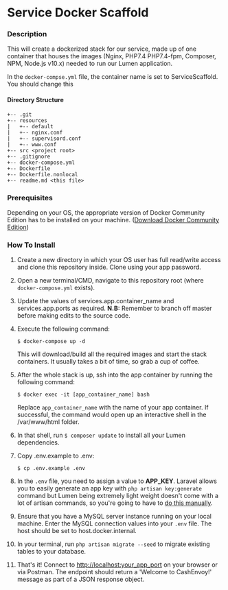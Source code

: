 # Service Docker Scaffold

### **Description**

This will create a dockerized stack for our service, made up of one container that houses the images (Nginx, PHP7.4 PHP7.4-fpm, Composer, NPM, Node.js v10.x) needed to run our Lumen application.

In the `docker-compse.yml` file, the container name is set to ServiceScaffold. You should change this

#### **Directory Structure**
```
+-- .git
+-- resources
|   +-- default
|   +-- nginx.conf
|   +-- supervisord.conf
|   +-- www.conf
+-- src <project root>
+-- .gitignore
+-- docker-compose.yml
+-- Dockerfile
+-- Dockerfile.nonlocal
+-- readme.md <this file>
```

### **Prerequisites**

Depending on your OS, the appropriate version of Docker Community Edition has to be installed on your machine.  ([Download Docker Community Edition](https://hub.docker.com/search/?type=edition&offering=community))

### **How To Install**

1. Create a new directory in which your OS user has full read/write access and clone this repository inside. Clone using your app password.

2. Open a new terminal/CMD, navigate to this repository root (where `docker-compose.yml` exists).

3. Update the values of services.app.container_name and services.app.ports as required. **N.B:** Remember to branch off master before making edits to the source code.

4. Execute the following command:

    ```
    $ docker-compose up -d
    ```

    This will download/build all the required images and start the stack containers. It usually takes a bit of time, so grab a cup of coffee.

5. After the whole stack is up, ssh into the app container by running the following command:

    ```
    $ docker exec -it [app_container_name] bash
    ```
    Replace `app_container_name` with the name of your app container. If successful, the command would open up an interactive shell in the /var/www/html folder.

6. In that shell, run `$ composer update` to install all your Lumen dependencies.

7. Copy .env.example to .env:

    ```
    $ cp .env.example .env
    ```

8. In the `.env` file, you need to assign a value to **APP_KEY**. Laravel allows you to easily generate an app key with `php artisan key:generate` command but Lumen being extremely light weight doesn't come with a lot of artisan commands, so you're going to have to [do this manually](http://www.unit-conversion.info/texttools/random-string-generator/).

9. Ensure that you have a MySQL server instance running on your local machine. Enter the MySQL connection values into your `.env` file. The host should be set to host.docker.internal.

10. In your terminal, run `php artisan migrate --seed` to migrate existing tables to your database.

11. That's it! Connect to [http://localhost:your_app_port](http://localhost:your_app_port) on your browser or via Postman. The endpoint should return a 'Welcome to CashEnvoy!' message as part of a JSON response object.
